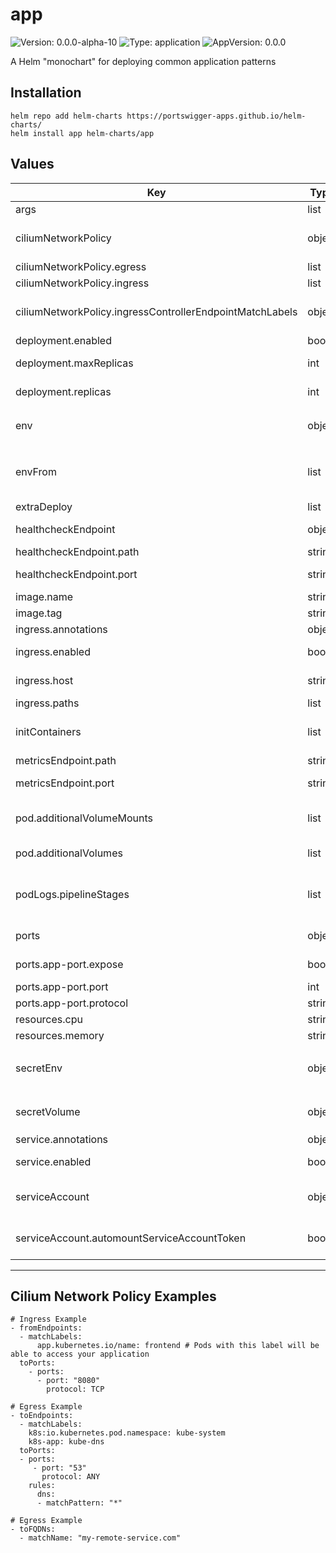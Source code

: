 # app

![Version: 0.0.0-alpha-10](https://img.shields.io/badge/Version-0.0.0--alpha--10-informational?style=flat-square) ![Type: application](https://img.shields.io/badge/Type-application-informational?style=flat-square) ![AppVersion: 0.0.0](https://img.shields.io/badge/AppVersion-0.0.0-informational?style=flat-square)

A Helm "monochart" for deploying common application patterns

## Installation
```
helm repo add helm-charts https://portswigger-apps.github.io/helm-charts/
helm install app helm-charts/app
```

## Values

| Key | Type | Default | Description |
|-----|------|---------|-------------|
| args | list | `[]` | Arguments to be passed to the container |
| ciliumNetworkPolicy | object | `{"egress":[],"enabled":false,"ingress":[],"ingressControllerEndpointMatchLabels":{"app.kubernetes.io/name":"nginx","k8s:io.kubernetes.pod.namespace":"ingress"}}` | Configuration for the ciliumNetworkPolicy, allowing restriction of network access to pods. |
| ciliumNetworkPolicy.egress | list | `[]` | Cilium egress rules. See examples below. |
| ciliumNetworkPolicy.ingress | list | `[]` | Cilium ingress rules. See examples below. |
| ciliumNetworkPolicy.ingressControllerEndpointMatchLabels | object | `{"app.kubernetes.io/name":"nginx","k8s:io.kubernetes.pod.namespace":"ingress"}` | Label matchers for the ingress controller. Used so that the ingress controller can access your application. |
| deployment.enabled | bool | `true` |  |
| deployment.maxReplicas | int | `nil` | The maximum number of replicas of the application |
| deployment.replicas | int | `1` | The minimum number of replicas of the application |
| env | object | `{}` | Environment variables that will be available in the container. Formatted as ```<environment variable name>: <plain text value>``` |
| envFrom | list | `[]` | Used to specify environment variables from ConfigMaps. See https://kubernetes.io/docs/tasks/configure-pod-container/configure-pod-configmap/ |
| extraDeploy | list | `[]` | Extra Kubernetes configuration |
| healthcheckEndpoint | object | `{"path":"/health","port":"app-port"}` | Configuration for startup, liveness and readiness probes |
| healthcheckEndpoint.path | string | `"/health"` | The path of the healthcheck endpoint |
| healthcheckEndpoint.port | string | `"app-port"` | The port that the healthcheck endpoint is exposed on. Referenced by the port's name |
| image.name | string | `"public.ecr.aws/nginx/nginx"` | The container image of your application |
| image.tag | string | `"alpine"` | The container tag that will be run |
| ingress.annotations | object | `{}` |  |
| ingress.enabled | bool | `false` | Adds an ingress to expose the application to the outside world |
| ingress.host | string | `""` | The host name the application will be accessible from |
| ingress.paths | list | `["/"]` | The path prefixes that are exposed |
| initContainers | list | `[]` | Configuration for [init containers](https://kubernetes.io/docs/concepts/workloads/pods/init-containers/), which are containers that run before the app container is started. |
| metricsEndpoint.path | string | `"/metrics"` | The path of the metrics endpoint |
| metricsEndpoint.port | string | `"app-port"` | The port that the metrics endpoint is exposed on. Referenced by the port's name |
| pod.additionalVolumeMounts | list | `[]` | Configuration for additional volume mounts. References additionalVolumes, see example in values.yaml |
| pod.additionalVolumes | list | `[]` | Configuration for additional volumes. See example in values.yaml |
| podLogs.pipelineStages | list | `[]` | Grafana Loki pipeline stages configuration. See https://grafana.com/docs/loki/latest/send-data/promtail/pipelines/ |
| ports | object | `{"app-port":{"expose":true,"port":8080,"protocol":"TCP"}}` | Configuration for the ports that the application listens on. |
| ports.app-port.expose | bool | `true` | Whether the port should be accessible to the cluster and outside world. |
| ports.app-port.port | int | `8080` | The port the application is running on |
| ports.app-port.protocol | string | `"TCP"` | The protocol the application uses |
| resources.cpu | string | `"100m"` | Requested CPU time for the pod |
| resources.memory | string | `"64Mi"` | Maximum memory usage for the pod |
| secretEnv | object | `{}` | Secret values that are mounted as environment variables. Formatted as ```<environment variable name>: <plain text value>``` |
| secretVolume | object | `{}` | Secret values that are mounted as a file to /secrets. Formatted as ```<file name>: <base64 encoded value>``` |
| service.annotations | object | `{}` |  |
| service.enabled | bool | `true` | Adds a service to expose the application to the rest of the cluster |
| serviceAccount | object | `{"annotations":{},"automountServiceAccountToken":false,"enabled":true}` | Service account configuration. Configuration is required for accessing AWS resources |
| serviceAccount.automountServiceAccountToken | bool | `false` | If the service account token should be mounted into pods that use the service account |

---

## Cilium Network Policy Examples
```
# Ingress Example
- fromEndpoints:
  - matchLabels:
      app.kubernetes.io/name: frontend # Pods with this label will be able to access your application
  toPorts:
    - ports:
      - port: "8080"
        protocol: TCP

# Egress Example
- toEndpoints:
  - matchLabels:
    k8s:io.kubernetes.pod.namespace: kube-system
    k8s-app: kube-dns
  toPorts:
  - ports:
     - port: "53"
       protocol: ANY
    rules:
      dns:
      - matchPattern: "*"

# Egress Example
- toFQDNs:
  - matchName: "my-remote-service.com"

```
